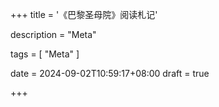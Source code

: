 +++
title = '《巴黎圣母院》阅读札记'

description = "Meta"

tags = [ "Meta" ]

date = 2024-09-02T10:59:17+08:00
draft = true

+++
